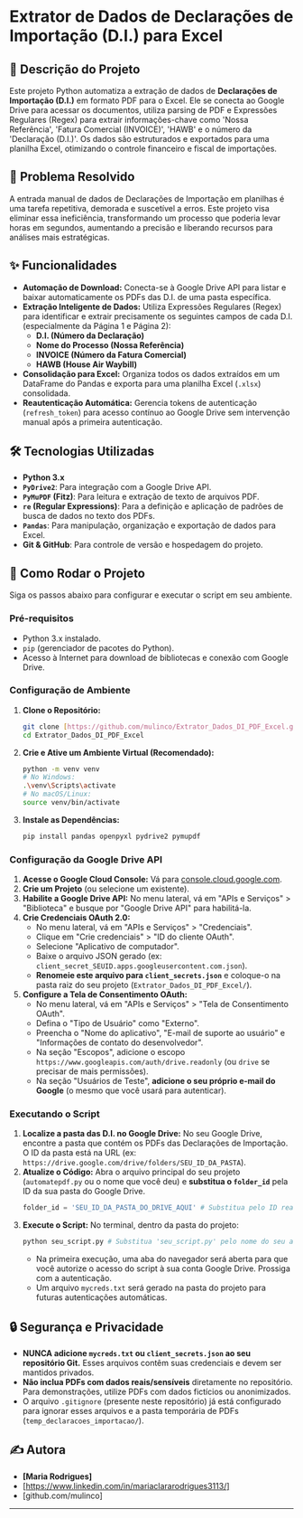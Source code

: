 # Extrator de Dados de Declarações de Importação (D.I.) para Excel

## 📄 Descrição do Projeto

Este projeto Python automatiza a extração de dados de **Declarações de Importação (D.I.)** em formato PDF para o Excel. Ele se conecta ao Google Drive para acessar os documentos, utiliza parsing de PDF e Expressões Regulares (Regex) para extrair informações-chave como 'Nossa Referência', 'Fatura Comercial (INVOICE)', 'HAWB' e o número da 'Declaração (D.I.)'. Os dados são estruturados e exportados para uma planilha Excel, otimizando o controle financeiro e fiscal de importações.

## 🎯 Problema Resolvido

A entrada manual de dados de Declarações de Importação em planilhas é uma tarefa repetitiva, demorada e suscetível a erros. Este projeto visa eliminar essa ineficiência, transformando um processo que poderia levar horas em segundos, aumentando a precisão e liberando recursos para análises mais estratégicas.

## ✨ Funcionalidades

* **Automação de Download:** Conecta-se à Google Drive API para listar e baixar automaticamente os PDFs das D.I. de uma pasta específica.
* **Extração Inteligente de Dados:** Utiliza Expressões Regulares (Regex) para identificar e extrair precisamente os seguintes campos de cada D.I. (especialmente da Página 1 e Página 2):
    * **D.I. (Número da Declaração)**
    * **Nome do Processo (Nossa Referência)**
    * **INVOICE (Número da Fatura Comercial)**
    * **HAWB (House Air Waybill)**
* **Consolidação para Excel:** Organiza todos os dados extraídos em um DataFrame do Pandas e exporta para uma planilha Excel (`.xlsx`) consolidada.
* **Reautenticação Automática:** Gerencia tokens de autenticação (`refresh_token`) para acesso contínuo ao Google Drive sem intervenção manual após a primeira autenticação.

## 🛠️ Tecnologias Utilizadas

* **Python 3.x**
* **`PyDrive2`**: Para integração com a Google Drive API.
* **`PyMuPDF` (Fitz)**: Para leitura e extração de texto de arquivos PDF.
* **`re` (Regular Expressions)**: Para a definição e aplicação de padrões de busca de dados no texto dos PDFs.
* **`Pandas`**: Para manipulação, organização e exportação de dados para Excel.
* **Git & GitHub**: Para controle de versão e hospedagem do projeto.

## 🚀 Como Rodar o Projeto

Siga os passos abaixo para configurar e executar o script em seu ambiente.

### Pré-requisitos

* Python 3.x instalado.
* `pip` (gerenciador de pacotes do Python).
* Acesso à Internet para download de bibliotecas e conexão com Google Drive.

### Configuração de Ambiente

1.  **Clone o Repositório:**
    ```bash
    git clone [https://github.com/mulinco/Extrator_Dados_DI_PDF_Excel.git](https://github.com/mulinco/Extrator_Dados_DI_PDF_Excel.git)
    cd Extrator_Dados_DI_PDF_Excel
    ```

2.  **Crie e Ative um Ambiente Virtual (Recomendado):**
    ```bash
    python -m venv venv
    # No Windows:
    .\venv\Scripts\activate
    # No macOS/Linux:
    source venv/bin/activate
    ```

3.  **Instale as Dependências:**
    ```bash
    pip install pandas openpyxl pydrive2 pymupdf
    ```

### Configuração da Google Drive API

1.  **Acesse o Google Cloud Console:** Vá para [console.cloud.google.com](https://console.cloud.google.com/).
2.  **Crie um Projeto** (ou selecione um existente).
3.  **Habilite a Google Drive API:** No menu lateral, vá em "APIs e Serviços" > "Biblioteca" e busque por "Google Drive API" para habilitá-la.
4.  **Crie Credenciais OAuth 2.0:**
    * No menu lateral, vá em "APIs e Serviços" > "Credenciais".
    * Clique em "Crie credenciais" > "ID do cliente OAuth".
    * Selecione "Aplicativo de computador".
    * Baixe o arquivo JSON gerado (ex: `client_secret_SEUID.apps.googleusercontent.com.json`).
    * **Renomeie este arquivo para `client_secrets.json`** e coloque-o na pasta raiz do seu projeto (`Extrator_Dados_DI_PDF_Excel/`).
5.  **Configure a Tela de Consentimento OAuth:**
    * No menu lateral, vá em "APIs e Serviços" > "Tela de Consentimento OAuth".
    * Defina o "Tipo de Usuário" como "Externo".
    * Preencha o "Nome do aplicativo", "E-mail de suporte ao usuário" e "Informações de contato do desenvolvedor".
    * Na seção "Escopos", adicione o escopo `https://www.googleapis.com/auth/drive.readonly` (ou `drive` se precisar de mais permissões).
    * Na seção "Usuários de Teste", **adicione o seu próprio e-mail do Google** (o mesmo que você usará para autenticar).

### Executando o Script

1.  **Localize a pasta das D.I. no Google Drive:** No seu Google Drive, encontre a pasta que contém os PDFs das Declarações de Importação. O ID da pasta está na URL (ex: `https://drive.google.com/drive/folders/SEU_ID_DA_PASTA`).
2.  **Atualize o Código:** Abra o arquivo principal do seu projeto (`automatepdf.py` ou o nome que você deu) e **substitua o `folder_id`** pela ID da sua pasta do Google Drive.
    ```python
    folder_id = 'SEU_ID_DA_PASTA_DO_DRIVE_AQUI' # Substitua pelo ID real
    ```
3.  **Execute o Script:**
    No terminal, dentro da pasta do projeto:
    ```bash
    python seu_script.py # Substitua 'seu_script.py' pelo nome do seu arquivo principal
    ```
    * Na primeira execução, uma aba do navegador será aberta para que você autorize o acesso do script à sua conta Google Drive. Prossiga com a autenticação.
    * Um arquivo `mycreds.txt` será gerado na pasta do projeto para futuras autenticações automáticas.

## 🔒 Segurança e Privacidade

* **NUNCA adicione `mycreds.txt` ou `client_secrets.json` ao seu repositório Git.** Esses arquivos contêm suas credenciais e devem ser mantidos privados.
* **Não inclua PDFs com dados reais/sensíveis** diretamente no repositório. Para demonstrações, utilize PDFs com dados fictícios ou anonimizados.
* O arquivo `.gitignore` (presente neste repositório) já está configurado para ignorar esses arquivos e a pasta temporária de PDFs (`temp_declaracoes_importacao/`).

## ✍️ Autora

* **[Maria Rodrigues]**
* [https://www.linkedin.com/in/mariaclararodrigues3113/]
* [github.com/mulinco]

---
